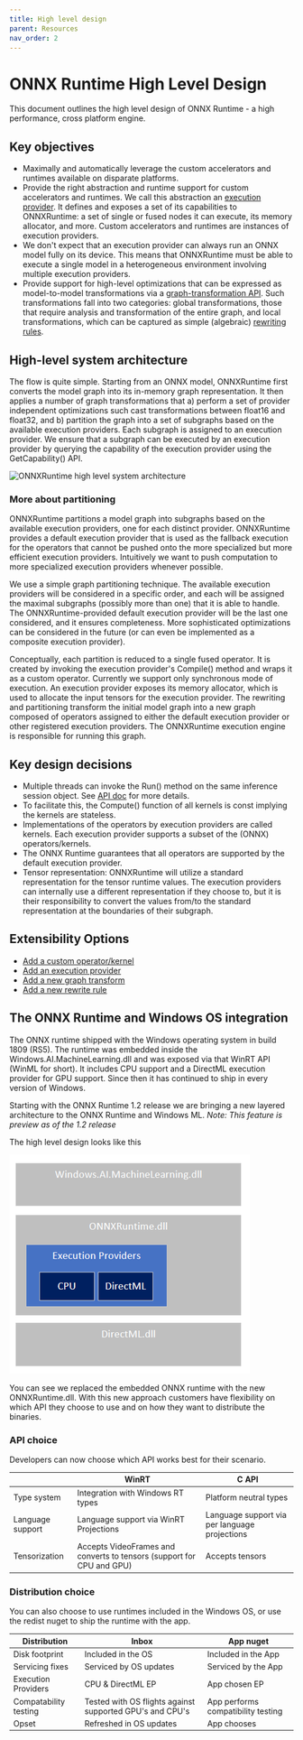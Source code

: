 ```yaml
---
title: High level design
parent: Resources
nav_order: 2
---
```


# ONNX Runtime High Level Design

This document outlines the high level design of
ONNX Runtime - a high performance, cross platform engine.

## Key objectives
* Maximally and automatically leverage the custom accelerators and runtimes
available on disparate platforms.
* Provide the right abstraction and runtime support for custom accelerators and
runtimes. We call this abstraction an [execution
provider](../include/onnxruntime/core/framework/execution_provider.h). It defines and exposes a set of
its capabilities to ONNXRuntime: a set of single or fused nodes it can
execute, its memory allocator, and more. Custom accelerators and runtimes are
instances of execution providers.
* We don't expect that an execution provider can always run an ONNX model fully
on its device. This means that ONNXRuntime must be able to execute a single
model in a heterogeneous environment involving multiple execution providers.
* Provide support for high-level optimizations that can be expressed as
model-to-model transformations via a [graph-transformation
API](../include/onnxruntime/core/optimizer/graph_transformer.h). Such
transformations fall into two categories: global transformations, those that
require analysis and transformation of the entire graph, and local
transformations, which can be captured as simple (algebraic) [rewriting
rules](../include/onnxruntime/core/optimizer/rewrite_rule.h).

## High-level system architecture
The flow is quite simple. Starting from an ONNX model, ONNXRuntime first
converts the model graph into its in-memory graph representation. It then
applies a number of graph transformations that a) perform a set of provider
independent optimizations such cast transformations between float16 and float32, and b) partition the
graph into a set of subgraphs based on the available execution providers. Each
subgraph is assigned to an execution provider. We ensure that a subgraph can be
executed by an execution provider by querying the capability of the execution
provider using the GetCapability() API.

![ONNXRuntime high level system architecture](https://azurecomcdn.azureedge.net/mediahandler/acomblog/media/Default/blog/228d22d3-6e3e-48b1-811c-1d48353f031c.png)

### More about partitioning
ONNXRuntime partitions a model graph into subgraphs based on the available execution providers, one for each distinct provider. ONNXRuntime provides
a default execution provider that is used as the fallback execution for the
operators that cannot be pushed onto the more specialized but more efficient
execution providers. Intuitively we want to push computation to more
specialized execution providers whenever possible.

We use a simple graph partitioning technique. The available execution providers
will be considered in a specific order, and each will be assigned the maximal
subgraphs (possibly more than one) that it is able to handle. The
ONNXRuntime-provided default execution provider will be the last one
considered, and it ensures completeness. More sophisticated optimizations can be
considered in the future (or can even be implemented as a composite execution
provider).

Conceptually, each partition is reduced to a single fused operator. It is
created by invoking the execution provider's Compile() method and wraps it as a
custom operator. Currently we support only synchronous mode of execution. An execution
provider exposes its memory allocator, which is used to allocate the input
tensors for the execution provider. The rewriting and partitioning transform the
initial model graph into a new graph composed of operators assigned to either
the default execution provider or other registered execution
providers. The ONNXRuntime execution engine is responsible for running this graph.

## Key design decisions
* Multiple threads can invoke the Run() method on the same
inference session object. See [API doc](C_API.md) for more details.
* To facilitate this, the Compute() function of all kernels is const
implying the kernels are stateless.
* Implementations of the operators by execution providers are called
kernels. Each execution provider supports a subset of the (ONNX)
operators/kernels.
* The ONNX Runtime guarantees that all operators are supported by the default
execution provider.
* Tensor representation: ONNXRuntime will utilize a standard representation for
the tensor runtime values. The execution providers can internally use a
different representation if they choose to, but it is their responsibility to
convert the values from/to the standard representation at the boundaries of
their subgraph.

## Extensibility Options
* [Add a custom operator/kernel](AddingCustomOp.md)
* [Add an execution provider](AddingExecutionProvider.md)
* [Add a new graph
transform](../include/onnxruntime/core/optimizer/graph_transformer.h)
* [Add a new rewrite rule](../include/onnxruntime/core/optimizer/rewrite_rule.h)

## The ONNX Runtime and Windows OS integration

The ONNX runtime shipped with the Windows operating system in build 1809 (RS5).  The runtime was embedded inside the Windows.AI.MachineLearning.dll and was exposed via that WinRT API (WinML for short).  It includes CPU support and a DirectML execution provider for GPU support.   Since then it has continued to ship in every version of Windows.

Starting with the ONNX Runtime 1.2 release we are bringing a new layered architecture to the ONNX Runtime and Windows ML.
*Note:  This feature is preview as of the 1.2 release*

The high level design looks like this

![ONNX + WinML layered architecture](images/layered-architecture.png)

You can see we replaced the embedded ONNX runtime with the new ONNXRuntime.dll.  With this new approach customers have flexibility on which API they choose to use and on how they want to distribute the binaries.

### API choice

Developers can now choose which API works best for their scenario.

||WinRT|C API|
|--|--|--|
|Type system| Integration with Windows RT types| Platform neutral types|
|Language support| Language support via WinRT Projections| Language support via per language projections|
|Tensorization| Accepts VideoFrames and converts to tensors (support for CPU and GPU)| Accepts tensors|

### Distribution choice

You can also choose to use runtimes included in the Windows OS, or use the redist nuget to ship the runtime with the app.

|Distribution|Inbox|App nuget|
|--|--|--|
|Disk footprint| Included in the OS| Included in the App|
|Servicing fixes| Serviced by OS updates| Serviced by the App|
|Execution Providers| CPU & DirectML EP | App chosen EP|
|Compatability testing| Tested with OS flights against supported GPU's and CPU's | App performs compatibility testing|
|Opset| Refreshed in OS updates| App chooses|
